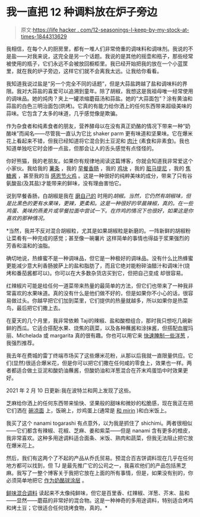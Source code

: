 # 我一直把 12 种调料放在炉子旁边

> 原文:[https://life hacker . com/12-seasonings-I-keep-by-my-stock-at-times-1844313629](https://lifehacker.com/12-seasonings-i-keep-by-my-stove-at-all-times-1844313629)

我相信，在每个人的厨房里，都有一堆人们非常倚重的调味料和调味剂。我说的不是盐——对我来说，这完全是另一个话题。我说的是其他的摇壶和瓶子，那些经常被使用的瓶子，它们永远不会被放回橱柜里。我已经开始把我的放在一个小蓝筐里，就在我的炉子旁边，这样它们就不会离我太远。让我给你看看。

我知道我说过盐是“另一个完全不同的话题”，但是大蒜盐跨越了盐和调味料的界限。我对大蒜盐的喜爱可以追溯到童年。除了胡椒，我想这是我祖母唯一经常使用的调味品。她的炖肉？夹上一罐浓缩蘑菇汤和蒜盐。她的“大蒜面包”？涂有黄油和蒜盐的白色三明治面包(烘烤)。它真的有能力给你洒上的任何东西带来超级美味的蒜味。它包含了太多的味道，几乎感觉像是欺骗。

作为杂食者和纯素食者的朋友，营养酵母以在没有真正奶酪的情况下带来一种“奶酪味”而闻名——尽管我一直认为它比 shaker parm 更有味道和坚果味。它在爆米花上看起来不错，但我已经知道将它混合到土豆泥和 [肉汁](https://skillet.lifehacker.com/liven-up-your-turkey-gravy-with-nutritional-yeast-1839966007) (素食和非素食)。我也知道单独吃它时会掺一点盐，但那会让人的舌头感觉有点怪怪的。

你好熊猫，我的老朋友。如果你有规律地阅读这篇博客，你就会知道我非常爱这个小家伙。我给我的 [薯条](https://skillet.lifehacker.com/make-retro-mcdonalds-fries-with-beef-tallow-1838259817) ，我的 [早餐香肠](https://skillet.lifehacker.com/homemade-breakfast-sausage-is-completely-worth-the-effo-1844166843) ，我的 [鸡块](https://skillet.lifehacker.com/chick-fil-as-secret-ingredient-isnt-pickle-juice-its-m-1835189965) ，我的 [脏马提尼](https://skillet.lifehacker.com/make-an-absolutely-filthy-martini-with-msg-1836892332) ，我的 [焦糖酱](https://skillet.lifehacker.com/make-the-ultimate-salted-caramel-with-msg-1837100417) ，甚至我的当 [感恩节火鸡](https://skillet.lifehacker.com/go-ahead-and-sprinkle-msg-on-your-turkey-1840051723) 。这是一种很好的纯粹美味的成分，带来了只有谷氨酸盐(及其盐)才能带来的鲜味，没有理由害怕它。

说到早餐香肠，白胡椒是我在 [磨自己的](https://skillet.lifehacker.com/homemade-breakfast-sausage-is-completely-worth-the-effo-1844166843) 时用的*胡椒。当然，它仍然有胡椒味，但是比黑色的更有水果味，更辣，更柔和。这是一种很好的早晨辣椒，真的。在一些鸡蛋、美味的燕麦片或早餐拉面中尝试一下。在炸鸡的情况下也很好，如果这是你喜欢的那种情况。*

 *当然，我并不反对混合胡椒粒，尤其是如果胡椒粒是新磨的。一阵新鲜的胡椒粉让菜肴有一种完成的感觉；甚至像一碗薯片 这样简单的事情也得益于浆果强烈的芳香和温和的油脂。

确切地说，热蜂蜜不是一种调味品，但它是一种极好的调味品。没有什么比热蜂蜜更能减少意大利香肠披萨上的盐和脂肪了，而且它绝对能粉碎油醋汁和调味汁(烧烤和番茄酱都可以)。你可以在大多数杂货店买到它，但把自己变成 却很容易。

红辣椒片可能是给任何一道菜带来热量的最简单的方法，但它们也带来了一种我非常喜欢的水果味道。真的没有什么是他们做不好的，但是如果你不小心的话，很容易做过头。你越早把它们加到菜里，它们提供的热量就越多，所以如果你是热菜鸟，最后把它们撒上去。

在夏天的几个月里，我非常依赖 Tají的辣椒、盐和酸橙组合，那时我只想吃几碗新鲜的西瓜。它适合搭配水果、烧焦的蔬菜，以及各种蘸酱和涂抹酱，但搭配血腥玛丽、Michelada 或 margarita 真的很有趣。你也可以用它来 [快速腌制一些洋葱](https://skillet.lifehacker.com/spice-up-your-life-with-tajin-pickled-onions-1841812625) ，我强烈推荐。

我去年在费城的雷丁终端市场买了这些爆米花粉，从那以后我就一直限量供应。它们(显然)很适合爆米花，但是你可以把它们撒在任何咸的零食上，效果也一样。两者都适合做土豆泥和酸奶油蘸酱，但酸奶油和洋葱混合在芥末鸡蛋馅中时效果更好。

2021 年 2 月 10 日更新:我在波特兰和网上发现了这些。

芝麻给你洒上的任何东西带来愉快、坚果般的甜味和微妙的松脆感，现在我正在把它们洒在 [碗凉面](https://skillet.lifehacker.com/these-cold-spicy-noodles-will-soothe-your-sweaty-soul-1827369037) 上，饭碗上，炒鸡蛋上(通常是 [和 mirin](https://skillet.lifehacker.com/you-should-definitely-add-mirin-to-your-scrambled-eggs-1838015440) )和白米饭上。

我买了这个 nanami togarashi 有点意外，以为我是抓住了 shichimi。两者很相似——它们都含有辣椒、花椒、芝麻、姜和紫菜——但是 nanami 含有更多的橙皮，我非常喜欢。这种多用途调料适合面条、米饭、熟肉和蔬菜，但我无法阻止把它放在爆米花上。

然后，我们有这两个了不起的产品从乔氏贸易。预混合百吉饼调料现在几乎在任何地方都可以找到，但 TJ 是最先推广它的公司之一，我喜欢他们的产品包括黑芝麻。我写了一整个博客关于我把它放在上面的所有事情，但是，如果没有别的，你必须简单地把它 [作为奶酪球涂层](https://skillet.lifehacker.com/you-should-make-cheeseballs-for-your-holiday-party-1820847699) 。

[鲜味混合调料](https://skillet.lifehacker.com/make-a-better-trader-joes-umami-powder-with-dried-mushr-1837621425) 读起来不太像纯鲜味，但它是百里香、红辣椒、洋葱、芥末、盐和——显然——蘑菇的非常好的混合物。这是一种神奇的多用途调料，特别适合烤鸡和烤土豆；它很适合任何烧烤食物，真的。*
